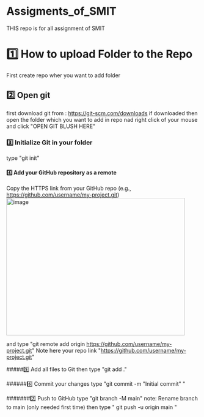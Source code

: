 # Assigments_of_SMIT
THIS repo is for all assignment of SMIT 


# 1️⃣ How to upload Folder to the Repo 
First create repo wher you want to add folder
## 2️⃣ Open git 
first download git from : https://git-scm.com/downloads 
if downloaded then  open the folder which you want to add in repo nad right click of your mouse and click "OPEN GIT BLUSH HERE" 
### 3️⃣ Initialize Git in your folder
type "git init"
#### 4️⃣ Add your GitHub repository as a remote
Copy the HTTPS link from your GitHub repo (e.g., https://github.com/username/my-project.git)
 <img width="467" height="359" alt="image" src="https://github.com/user-attachments/assets/6cc33c07-6481-4ce1-94e3-7160e981acdd" />


and type "git remote add origin https://github.com/username/my-project.git" Note here your repo link "https://github.com/username/my-project.git"


#####5️⃣ Add all files to Git
then type "git add ."


######6️⃣ Commit your changes
type "git commit -m "Initial commit" "


#######7️⃣ Push to GitHub
type "git branch -M main" note: Rename branch to main (only needed first time)
then type " git push -u origin main " 

